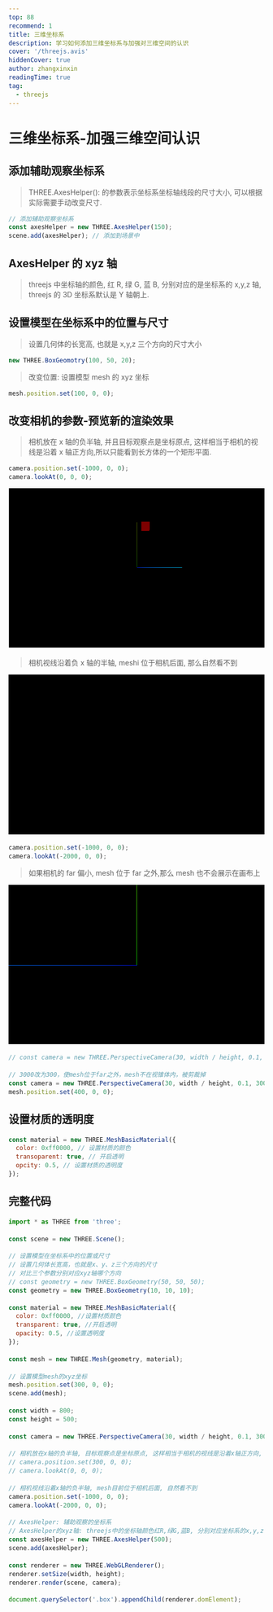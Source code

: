 ```yaml
---
top: 88
recommend: 1
title: 三维坐标系
description: 学习如何添加三维坐标系与加强对三维空间的认识
cover: '/threejs.avis'
hiddenCover: true
author: zhangxinxin
readingTime: true
tag:
  - threejs
---
```


# 三维坐标系-加强三维空间认识

## 添加辅助观察坐标系

> THREE.AxesHelper(): 的参数表示坐标系坐标轴线段的尺寸大小, 可以根据实际需要手动改变尺寸.

```js
// 添加辅助观察坐标系
const axesHelper = new THREE.AxesHelper(150);
scene.add(axesHelper); // 添加到场景中
```

## AxesHelper 的 xyz 轴

> threejs 中坐标轴的颜色, 红 R, 绿 G, 蓝 B, 分别对应的是坐标系的 x,y,z 轴, threejs 的 3D 坐标系默认是 Y 轴朝上.

## 设置模型在坐标系中的位置与尺寸

> 设置几何体的长宽高, 也就是 x,y,z 三个方向的尺寸大小

```js
new THREE.BoxGeomotry(100, 50, 20);
```

> 改变位置: 设置模型 mesh 的 xyz 坐标

```js
mesh.position.set(100, 0, 0);
```

## 改变相机的参数-预览新的渲染效果

> 相机放在 x 轴的负半轴, 并且目标观察点是坐标原点, 这样相当于相机的视线是沿着 x 轴正方向,所以只能看到长方体的一个矩形平面.

```js
camera.position.set(-1000, 0, 0);
camera.lookAt(0, 0, 0);
```

![](../../public/threejs/相机.png)

> 相机视线沿着负 x 轴的半轴, meshi 位于相机后面, 那么自然看不到

![](../../public/threejs/相机3.png)

```js
camera.position.set(-1000, 0, 0);
camera.lookAt(-2000, 0, 0);
```

> 如果相机的 far 偏小, mesh 位于 far 之外,那么 mesh 也不会展示在画布上

![](../../public/threejs/相机2.png)

```js
// const camera = new THREE.PerspectiveCamera(30, width / height, 0.1, 3000);

// 3000改为300，使mesh位于far之外，mesh不在视锥体内，被剪裁掉
const camera = new THREE.PerspectiveCamera(30, width / height, 0.1, 300);
mesh.position.set(400, 0, 0);
```

## 设置材质的透明度

```js
const material = new THREE.MeshBasicMaterial({
  color: 0xff0000, // 设置材质的颜色
  transoparent: true, // 开启透明
  opcity: 0.5, // 设置材质的透明度
});
```

## 完整代码

```js
import * as THREE from 'three';

const scene = new THREE.Scene();

// 设置模型在坐标系中的位置或尺寸
// 设置几何体长宽高，也就是x、y、z三个方向的尺寸
// 对比三个参数分别对应xyz轴哪个方向
// const geometry = new THREE.BoxGeometry(50, 50, 50);
const geometry = new THREE.BoxGeometry(10, 10, 10);

const material = new THREE.MeshBasicMaterial({
  color: 0xff0000, //设置材质颜色
  transparent: true, //开启透明
  opacity: 0.5, //设置透明度
});

const mesh = new THREE.Mesh(geometry, material);

// 设置模型mesh的xyz坐标
mesh.position.set(300, 0, 0);
scene.add(mesh);

const width = 800;
const height = 500;

const camera = new THREE.PerspectiveCamera(30, width / height, 0.1, 3000);

// 相机放在x轴的负半轴, 目标观察点是坐标原点, 这样相当于相机的视线是沿着x轴正方向, 只能看到长方体的一个矩形平面
// camera.position.set(300, 0, 0);
// camera.lookAt(0, 0, 0);

// 相机视线沿着x轴的负半轴, mesh目前位于相机后面, 自然看不到
camera.position.set(-1000, 0, 0);
camera.lookAt(-2000, 0, 0);

// AxesHelper: 辅助观察的坐标系
// AxesHelper的xyz轴: threejs中的坐标轴颜色红R,绿G,蓝B, 分别对应坐标系的x,y,z, threejs的3D坐标系默认Y轴朝上
const axesHelper = new THREE.AxesHelper(500);
scene.add(axesHelper);

const renderer = new THREE.WebGLRenderer();
renderer.setSize(width, height);
renderer.render(scene, camera);

document.querySelector('.box').appendChild(renderer.domElement);
```

